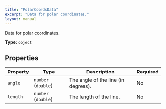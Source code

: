 ```yaml
---
title: "PolarCoordsData"
excerpt: "Data for polar coordinates."
layout: manual
---
```


Data for polar coordinates.


**Type:** `object`




## Properties

| Property | Type | Description | Required |
|----------|------|-------------|----------|
| `angle` |`number` (`double`)| The angle of the line (in degrees). | No |
| `length` |`number` (`double`)| The length of the line. | No |


